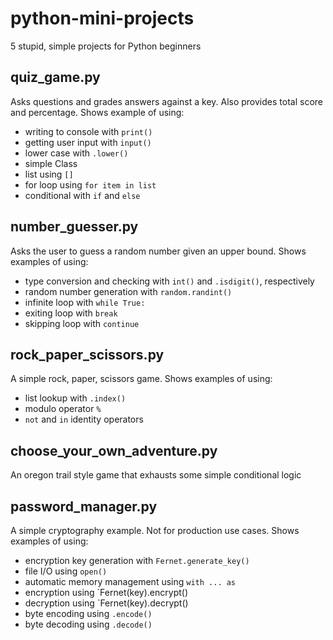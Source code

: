 # python-mini-projects
5 stupid, simple projects for Python beginners

## quiz_game.py
Asks questions and grades answers against a key.  Also provides total score and percentage.  Shows example of using:

- writing to console with `print()`
- getting user input with `input()`
- lower case with `.lower()`
- simple Class
- list using `[]`
- for loop using `for item in list`
- conditional with `if` and `else`

## number_guesser.py
Asks the user to guess a random number given an upper bound.  Shows examples of using:

- type conversion and checking with `int()` and `.isdigit()`, respectively
- random number generation with `random.randint()`
- infinite loop with `while True:`
- exiting loop with `break`
- skipping loop with `continue`

## rock_paper_scissors.py
A simple rock, paper, scissors game. Shows examples of using:

- list lookup with `.index()`
- modulo operator `%`
- `not` and `in` identity operators

## choose_your_own_adventure.py
An oregon trail style game that exhausts some simple conditional logic

## password_manager.py
A simple cryptography example.  Not for production use cases. Shows examples of using:

- encryption key generation with `Fernet.generate_key()`
- file I/O using `open()`
- automatic memory management using `with ... as`
- encryption using `Fernet(key).encrypt()
- decryption using `Fernet(key).decrypt()
- byte encoding using `.encode()`
- byte decoding using `.decode()`